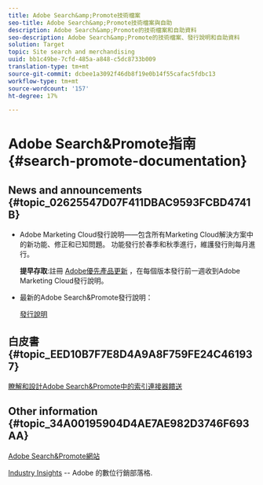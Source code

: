 ```yaml
---
title: Adobe Search&amp;Promote技術檔案
seo-title: Adobe Search&amp;Promote技術檔案與自助
description: Adobe Search&amp;Promote的技術檔案和自助資料
seo-description: Adobe Search&amp;Promote的技術檔案、發行說明和自助資料
solution: Target
topic: Site search and merchandising
uuid: bb1c49be-7cfd-485a-a848-c5dc8733b009
translation-type: tm+mt
source-git-commit: dcbee1a3092f46db8f19e0b14f55cafac5fdbc13
workflow-type: tm+mt
source-wordcount: '157'
ht-degree: 17%

---
```



# Adobe Search&amp;Promote指南 {#search-promote-documentation}

## News and announcements {#topic_02625547D07F411DBAC9593FCBD4741B}

* Adobe Marketing Cloud發行說明——包含所有Marketing Cloud解決方案中的新功能、修正和已知問題。 功能發行於春季和秋季進行，維護發行則每月進行。

   **提早存取**:註冊 [Adobe優先產品更新](https://campaign.adobe.com/webApp/adbePriorityProductSubscribe) ，在每個版本發行前一週收到Adobe Marketing Cloud發行說明。

* 最新的Adobe Search&amp;Promote發行說明：

   [發行說明](/help/c-searchpromote-release-notes/c-rn-02-13-18-version-1811.md)

## 白皮書 {#topic_EED10B7F7E8D4A9A8F759FE24C461937}

[瞭解和設計Adobe Search&amp;Promote中的索引連接器饋送](https://marketing.adobe.com/resources/help/en_US/snp/index_connector_feeds.pdf)

## Other information {#topic_34A00195904D4AE7AE982D3746F693AA}

[Adobe Search&amp;Promote網站](https://www.adobe.com/solutions/testing-targeting/search-driven-merchandising.html)

[Industry Insights](https://blogs.adobe.com/digitalmarketing/) -- Adobe 的數位行銷部落格.
